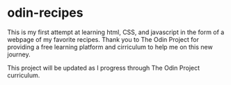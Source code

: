 # odin-recipes
This is my first attempt at learning html, CSS, and javascript in the form of a webpage of my favorite recipes. Thank you to The Odin Project for providing a free learning platform and cirriculum to help me on this new journey.

This project will be updated as I progress through The Odin Project curriculum.